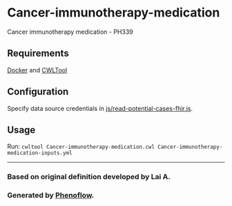 # Cancer-immunotherapy-medication

Cancer immunotherapy medication - PH339

## Requirements

[Docker](https://docs.docker.com/install/) and [CWLTool](https://github.com/common-workflow-language/cwltool#install)

## Configuration

Specify data source credentials in [js/read-potential-cases-fhir.js](js/read-potential-cases-fhir.js).

## Usage

Run: `cwltool Cancer-immunotherapy-medication.cwl Cancer-immunotherapy-medication-inputs.yml`

***

### Based on original definition developed by Lai A.
### Generated by [Phenoflow](https://kclhi.org/phenoflow).
